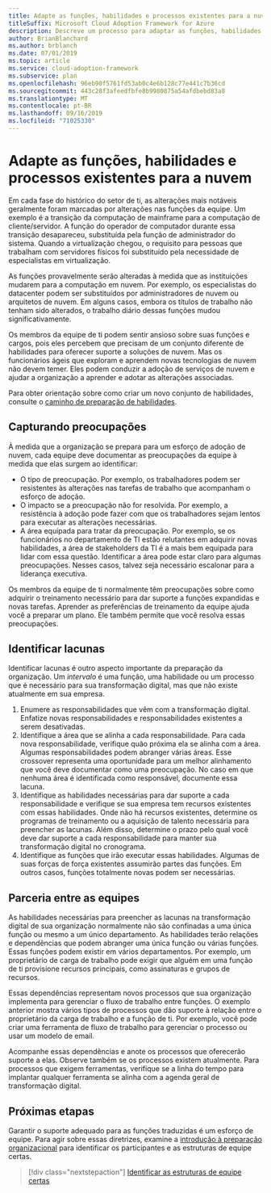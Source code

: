 ```yaml
---
title: Adapte as funções, habilidades e processos existentes para a nuvem
titleSuffix: Microsoft Cloud Adoption Framework for Azure
description: Descreve um processo para adaptar as funções, habilidades e processos existentes para a nuvem.
author: BrianBlanchard
ms.author: brblanch
ms.date: 07/01/2019
ms.topic: article
ms.service: cloud-adoption-framework
ms.subservice: plan
ms.openlocfilehash: 96eb90f5761fd53ab0c4e6b128c77e441c7b36cd
ms.sourcegitcommit: 443c28f3afeedfbfe8b9980875a54afdbebd83a8
ms.translationtype: MT
ms.contentlocale: pt-BR
ms.lasthandoff: 09/16/2019
ms.locfileid: "71025330"
---
```

# <a name="adapt-existing-roles-skills-and-processes-for-the-cloud"></a>Adapte as funções, habilidades e processos existentes para a nuvem

Em cada fase do histórico do setor de ti, as alterações mais notáveis geralmente foram marcadas por alterações nas funções da equipe. Um exemplo é a transição da computação de mainframe para a computação de cliente/servidor. A função do operador de computador durante essa transição desapareceu, substituída pela função de administrador do sistema. Quando a virtualização chegou, o requisito para pessoas que trabalham com servidores físicos foi substituído pela necessidade de especialistas em virtualização.

As funções provavelmente serão alteradas à medida que as instituições mudarem para a computação em nuvem. Por exemplo, os especialistas do datacenter podem ser substituídos por administradores de nuvem ou arquitetos de nuvem. Em alguns casos, embora os títulos de trabalho não tenham sido alterados, o trabalho diário dessas funções mudou significativamente.

Os membros da equipe de ti podem sentir ansioso sobre suas funções e cargos, pois eles percebem que precisam de um conjunto diferente de habilidades para oferecer suporte a soluções de nuvem. Mas os funcionários ágeis que exploram e aprendem novas tecnologias de nuvem não devem temer. Eles podem conduzir a adoção de serviços de nuvem e ajudar a organização a aprender e adotar as alterações associadas.

Para obter orientação sobre como criar um novo conjunto de habilidades, consulte o [caminho de preparação de habilidades](./suggested-skills.md).

## <a name="capturing-concerns"></a>Capturando preocupações

À medida que a organização se prepara para um esforço de adoção de nuvem, cada equipe deve documentar as preocupações da equipe à medida que elas surgem ao identificar:

- O tipo de preocupação. Por exemplo, os trabalhadores podem ser resistentes às alterações nas tarefas de trabalho que acompanham o esforço de adoção.
- O impacto se a preocupação não for resolvida. Por exemplo, a resistência à adoção pode fazer com que os trabalhadores sejam lentos para executar as alterações necessárias.
- A área equipada para tratar da preocupação. Por exemplo, se os funcionários no departamento de TI estão relutantes em adquirir novas habilidades, a área de stakeholders da TI é a mais bem equipada para lidar com essa questão. Identificar a área pode estar claro para algumas preocupações. Nesses casos, talvez seja necessário escalonar para a liderança executiva.

Os membros da equipe de ti normalmente têm preocupações sobre como adquirir o treinamento necessário para dar suporte a funções expandidas e novas tarefas. Aprender as preferências de treinamento da equipe ajuda você a preparar um plano. Ele também permite que você resolva essas preocupações.

## <a name="identify-gaps"></a>Identificar lacunas

Identificar lacunas é outro aspecto importante da preparação da organização. Um _intervalo_ é uma função, uma habilidade ou um processo que é necessário para sua transformação digital, mas que não existe atualmente em sua empresa.

1. Enumere as responsabilidades que vêm com a transformação digital. Enfatize novas responsabilidades e responsabilidades existentes a serem desativadas.
1. Identifique a área que se alinha a cada responsabilidade. Para cada nova responsabilidade, verifique quão próxima ela se alinha com a área. Algumas responsabilidades podem abranger várias áreas. Esse crossover representa uma oportunidade para um melhor alinhamento que você deve documentar como uma preocupação. No caso em que nenhuma área é identificada como responsável, documente essa lacuna.
1. Identifique as habilidades necessárias para dar suporte a cada responsabilidade e verifique se sua empresa tem recursos existentes com essas habilidades. Onde não há recursos existentes, determine os programas de treinamento ou a aquisição de talento necessária para preencher as lacunas. Além disso, determine o prazo pelo qual você deve dar suporte a cada responsabilidade para manter sua transformação digital no cronograma.
1. Identifique as funções que irão executar essas habilidades. Algumas de suas forças de força existentes assumirão partes das funções. Em outros casos, funções totalmente novas podem ser necessárias.

## <a name="partner-across-teams"></a>Parceria entre as equipes

As habilidades necessárias para preencher as lacunas na transformação digital de sua organização normalmente não são confinadas a uma única função ou mesmo a um único departamento. As habilidades terão relações e dependências que podem abranger uma única função ou várias funções. Essas funções podem existir em vários departamentos. Por exemplo, um proprietário de carga de trabalho pode exigir que alguém em uma função de ti provisione recursos principais, como assinaturas e grupos de recursos.

Essas dependências representam novos processos que sua organização implementa para gerenciar o fluxo de trabalho entre funções. O exemplo anterior mostra vários tipos de processos que dão suporte à relação entre o proprietário da carga de trabalho e a função de ti. Por exemplo, você pode criar uma ferramenta de fluxo de trabalho para gerenciar o processo ou usar um modelo de email.

Acompanhe essas dependências e anote os processos que oferecerão suporte a elas. Observe também se os processos existem atualmente. Para processos que exigem ferramentas, verifique se a linha do tempo para implantar qualquer ferramenta se alinha com a agenda geral de transformação digital.

## <a name="next-steps"></a>Próximas etapas

Garantir o suporte adequado para as funções traduzidas é um esforço de equipe. Para agir sobre essas diretrizes, examine a [introdução à preparação organizacional](../organize/index.md) para identificar os participantes e as estruturas de equipe certas.

> [!div class="nextstepaction"]
> [Identificar as estruturas de equipe certas](./index.md)
